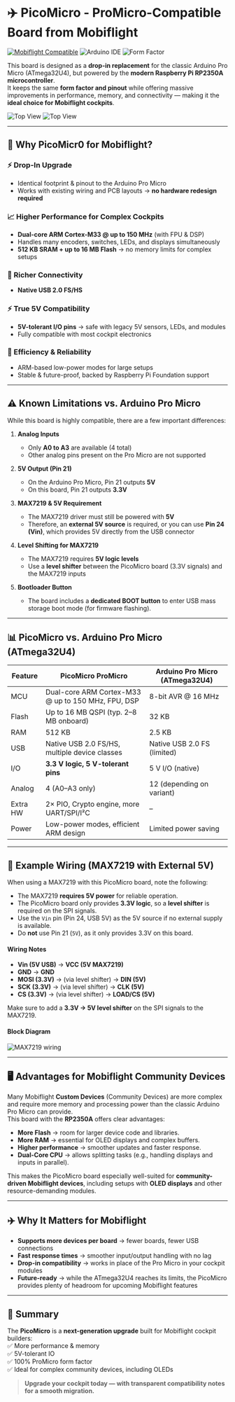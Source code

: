 # ✈️ PicoMicro - ProMicro-Compatible Board from Mobiflight

[![Mobiflight Compatible](logo.svg)](https://www.mobiflight.com/)
![Arduino IDE](https://img.shields.io/badge/Arduino_IDE-Supported-success?style=flat-square)
![Form Factor](https://img.shields.io/badge/Form_Factor-ProMicro-green?style=flat-square)

This board is designed as a **drop-in replacement** for the classic Arduino Pro Micro (ATmega32U4), but powered by the **modern Raspberry Pi RP2350A microcontroller**.  
It keeps the same **form factor and pinout** while offering massive improvements in performance, memory, and connectivity — making it the **ideal choice for Mobiflight cockpits**.

![Top View](promicro-top.png) ![Top View](promicro-bottom.png)

---

## 🚀 Why PicoMicr0 for Mobiflight?

### ⚡ Drop-In Upgrade
- Identical footprint & pinout to the Arduino Pro Micro  
- Works with existing wiring and PCB layouts → **no hardware redesign required**  

### 📈 Higher Performance for Complex Cockpits
- **Dual-core ARM Cortex-M33 @ up to 150 MHz** (with FPU & DSP)  
- Handles many encoders, switches, LEDs, and displays simultaneously  
- **512 KB SRAM + up to 16 MB Flash** → no memory limits for complex setups  

### 🔌 Richer Connectivity
- **Native USB 2.0 FS/HS**  

### ⚡ True 5V Compatibility
- **5V-tolerant I/O pins** → safe with legacy 5V sensors, LEDs, and modules  
- Fully compatible with most cockpit electronics  

### 🔋 Efficiency & Reliability
- ARM-based low-power modes for large setups  
- Stable & future-proof, backed by Raspberry Pi Foundation support

---

## ⚠️ Known Limitations vs. Arduino Pro Micro

While this board is highly compatible, there are a few important differences:

1. **Analog Inputs**  
   - Only **A0 to A3** are available (4 total)  
   - Other analog pins present on the Pro Micro are not supported  

2. **5V Output (Pin 21)**  
   - On the Arduino Pro Micro, Pin 21 outputs **5V**  
   - On this board, Pin 21 outputs **3.3V**  

3. **MAX7219 & 5V Requirement**  
   - The MAX7219 driver must still be powered with **5V**  
   - Therefore, an **external 5V source** is required, or you can use **Pin 24 (Vin)**, which provides 5V directly from the USB connector  

4. **Level Shifting for MAX7219**  
   - The MAX7219 requires **5V logic levels**  
   - Use a **level shifter** between the PicoMicro board (3.3V signals) and the MAX7219 inputs  

5. **Bootloader Button**  
   - The board includes a **dedicated BOOT button** to enter USB mass storage boot mode (for firmware flashing).  

---

## 📊 PicoMicro vs. Arduino Pro Micro (ATmega32U4)

| Feature  | PicoMicro ProMicro                          | Arduino Pro Micro (ATmega32U4) |
|----------|-------------------------------------------|--------------------------------|
| MCU      | Dual-core ARM Cortex-M33 @ up to 150 MHz, FPU, DSP | 8-bit AVR @ 16 MHz |
| Flash    | Up to 16 MB QSPI (typ. 2–8 MB onboard)    | 32 KB |
| RAM      | 512 KB                                    | 2.5 KB |
| USB      | Native USB 2.0 FS/HS, multiple device classes | Native USB 2.0 FS (limited) |
| I/O      | **3.3 V logic, 5 V-tolerant pins**        | 5 V I/O (native) |
| Analog   | 4 (A0–A3 only)                            | 12 (depending on variant) |
| Extra HW | 2× PIO, Crypto engine, more UART/SPI/I²C | – |
| Power    | Low-power modes, efficient ARM design     | Limited power saving |

---

## 🔧 Example Wiring (MAX7219 with External 5V)

When using a MAX7219 with this PicoMicro board, note the following:

- The MAX7219 **requires 5V power** for reliable operation.
- The PicoMicro board only provides **3.3V logic**, so a **level shifter** is required on the SPI signals.
- Use the `Vin` pin (Pin 24, USB 5V) as the 5V source if no external supply is available.
- Do **not** use Pin 21 (`5V`), as it only provides 3.3V on this board.

#### Wiring Notes

- **Vin (5V USB)** → **VCC (5V MAX7219)**
- **GND** → **GND**
- **MOSI (3.3V)** → (via level shifter) → **DIN (5V)**
- **SCK (3.3V)** → (via level shifter) → **CLK (5V)**
- **CS (3.3V)** → (via level shifter) → **LOAD/CS (5V)**

Make sure to add a **3.3V → 5V level shifter** on the SPI signals to the MAX7219.

#### Block Diagram

![MAX7219 wiring](mobiflight_max7219_levelshift.png)

---

## 🖥 Advantages for Mobiflight Community Devices

Many Mobiflight **Custom Devices** (Community Devices) are more complex and require more memory and processing power than the classic Arduino Pro Micro can provide.  
This board with the **RP2350A** offers clear advantages:

- **More Flash** → room for larger device code and libraries.  
- **More RAM** → essential for OLED displays and complex buffers.  
- **Higher performance** → smoother updates and faster response.  
- **Dual-Core CPU** → allows splitting tasks (e.g., handling displays and inputs in parallel).  

This makes the PicoMicro board especially well-suited for **community-driven Mobiflight devices**, including setups with **OLED displays** and other resource-demanding modules.

---

## ✈️ Why It Matters for Mobiflight
- **Supports more devices per board** → fewer boards, fewer USB connections
- **Fast response times** → smoother input/output handling with no lag
- **Drop-in compatibility** → works in place of the Pro Micro in your cockpit modules  
- **Future-ready** → while the ATmega32U4 reaches its limits, the PicoMicro provides plenty of headroom for upcoming Mobiflight features  

---

## 📌 Summary
The **PicoMicro** is a **next-generation upgrade** built for Mobiflight cockpit builders:  
✅ More performance & memory  
✅ 5V-tolerant IO  
✅ 100% ProMicro form factor  
✅ Ideal for complex community devices, including OLEDs

> **Upgrade your cockpit today — with transparent compatibility notes for a smooth migration.**
